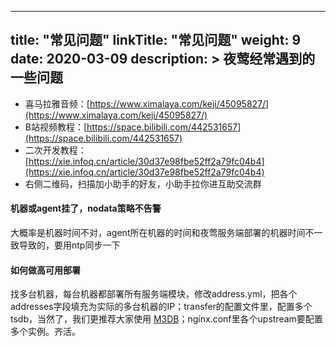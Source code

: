 
---
title: "常见问题"
linkTitle: "常见问题"
weight: 9
date: 2020-03-09
description: >
  夜莺经常遇到的一些问题
---

- 喜马拉雅音频：[https://www.ximalaya.com/keji/45095827/](https://www.ximalaya.com/keji/45095827/)
- B站视频教程：[https://space.bilibili.com/442531657](https://space.bilibili.com/442531657)
- 二次开发教程：[https://xie.infoq.cn/article/30d37e98fbe52ff2a79fc04b4](https://xie.infoq.cn/article/30d37e98fbe52ff2a79fc04b4)
- 右侧二维码，扫描加小助手的好友，小助手拉你进互助交流群

#### 机器或agent挂了，nodata策略不告警

大概率是机器时间不对，agent所在机器的时间和夜莺服务端部署的机器时间不一致导致的，要用ntp同步一下

#### 如何做高可用部署

找多台机器，每台机器都部署所有服务端模块，修改address.yml，把各个addresses字段填充为实际的多台机器的IP；transfer的配置文件里，配置多个tsdb，当然了，我们更推荐大家使用 [M3DB](/docs/install/m3db/)；nginx.conf里各个upstream要配置多个实例。齐活。

